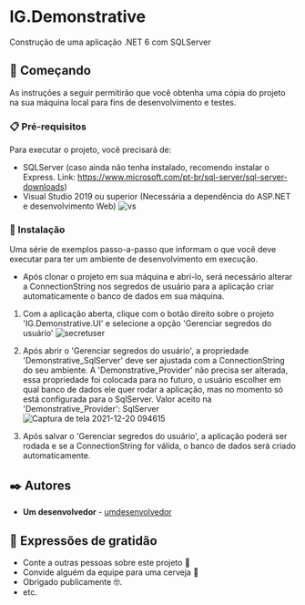# IG.Demonstrative

Construção de uma aplicação .NET 6 com SQLServer

## 🚀 Começando

As instruções a seguir permitirão que você obtenha uma cópia do projeto na sua máquina local para fins de desenvolvimento e testes.

### 📋 Pré-requisitos

Para executar o projeto, você precisará de:

- SQLServer (caso ainda não tenha instalado, recomendo instalar o Express. Link: https://www.microsoft.com/pt-br/sql-server/sql-server-downloads)
- Visual Studio 2019 ou superior (Necessária a dependência do ASP.NET e desenvolvimento Web)
![vs](https://user-images.githubusercontent.com/46754325/146680614-a5aefa88-b51b-48e6-a346-8089fc956a17.png)


### 🔧 Instalação

Uma série de exemplos passo-a-passo que informam o que você deve executar para ter um ambiente de desenvolvimento em execução.

- Após clonar o projeto em sua máquina e abri-lo, será necessário alterar a ConnectionString nos segredos de usuário para a aplicação criar automaticamente o banco de dados em sua máquina.

1) Com a aplicação aberta, clique com o botão direito sobre o projeto 'IG.Demonstrative.UI' e selecione a opção 'Gerenciar segredos do usuário'
![secretuser](https://user-images.githubusercontent.com/46754325/146681081-386c568e-52b1-47fb-8f06-520b8230b124.jpg)

2) Após abrir o 'Gerenciar segredos do usuário', a propriedade 'Demonstrative_SqlServer' deve ser ajustada com a ConnectionString do seu ambiente. A 'Demonstrative_Provider' não precisa ser alterada, essa propriedade foi colocada para no futuro, o usuário escolher em qual banco de dados ele quer rodar a aplicação, mas no momento só está configurada para o SqlServer.
Valor aceito na 'Demonstrative_Provider': SqlServer
![Captura de tela 2021-12-20 094615](https://user-images.githubusercontent.com/46754325/146769535-43014800-e310-4a25-ba9e-142c46cbe97a.png)

3) Após salvar o 'Gerenciar segredos do usuário', a aplicação poderá ser rodada e se a ConnectionString for válida, o banco de dados será criado automaticamente.


## ✒️ Autores

* **Um desenvolvedor** - [umdesenvolvedor](https://github.com/igordaflon)


## 🎁 Expressões de gratidão

* Conte a outras pessoas sobre este projeto 📢
* Convide alguém da equipe para uma cerveja 🍺 
* Obrigado publicamente 🤓.
* etc.
